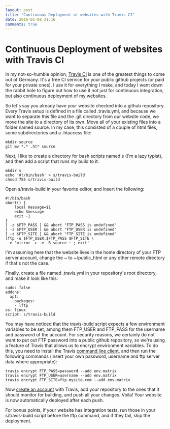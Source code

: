 ```yaml
---
layout: post
title: "Continuous Deployment of websites with Travis CI"
date: 2016-01-08 21:16
comments: true
---
```

# Continuous Deployment of websites with Travis CI

In my not-so-humble opinion, [Travis CI](https://travis-ci.org/) is one of the greatest things to come out of Germany. It's a free CI service for your public github projects (or paid for your private ones). I use it for everything I make, and today I went down the rabbit hole to figure out how to use it not just for continuous integration, but also continuous deployment of my websites.

So let's say you already have your website checked into a github repository. Every Travis setup is defined in a file called .travis.yml, and because we want to separate this file and the .git directory from our website code, we move the site to a directory of its own. Move all of your existing files into a folder named source. In my case, this consisted of a couple of html files, some subdirectories and a .htaccess file:

    mkdir source
    git mv *.* .ht* source

Next, I like to create a directory for bash scripts named s (I'm a lazy typist), and then add a script that runs my build to it:

    mkdir s
    echo '#!/bin/bash' > s/travis-build
    chmod 755 s/travis-build

Open s/travis-build in your favorite editor, and insert the following:

	#!/bin/bash
	abort() {
		local message=$1
		echo $message
		exit -1
	}
    [ -z $FTP_PASS ] && abort "FTP_PASS is undefined"
	[ -z $FTP_USER ] && abort "FTP_USER is undefined"
	[ -z $FTP_SITE ] && abort "FTP_SITE is undefined"
	lftp -u $FTP_USER,$FTP_PASS $FTP_SITE \
	 -e 'mirror -c -e -R source ~ ; exit'

I'm assuming here that the website lives in the home directory of your FTP server account, change the ~ to ~/public_html or any other remote directory if that's not the case.
 
Finally, create a file named .travis.yml in your repository's root directory, and make it look like this:

	sudo: false
	addons:
	  apt:
	    packages:
	    - lftp
	os: linux
	script: s/travis-build

You may have noticed that the travis-build script expects a few environment variables to be set, among them FTP_USER and FTP_PASS for the username and password of the account. For security reasons, we certainly do not want to put out FTP password into a public github repository, so we're using a feature of Travis that allows us to encrypt environment variables. To do this, you need to install the Travis [command line client](https://github.com/travis-ci/travis.rb#readme), and then run the following commands (insert your own password, username and ftp server data where appropriate):

	travis encrypt FTP_PASS=password --add env.matrix
	travis encrypt FTP_USER=username --add env.matrix
	travis encrypt FTP_SITE=ftp.mysite.com --add env.matrix

Now [create an account](https://docs.travis-ci.com/user/getting-started/#To-get-started-with-Travis-CI%3A) with Travis, add your repository to the ones that it should monitor for building, and push all your changes. Voila! Your website is now automatically deployed after each push.

For bonus points, if your website has integration tests, run those in your s/travis-build script before the lftp command, and if they fail, skip the deployment.
